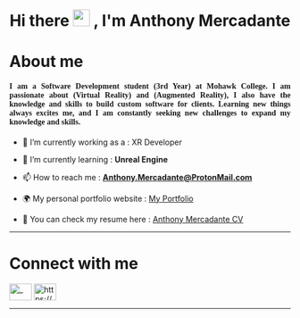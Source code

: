 
<h1 align="center">Hi there
 
  <img src="https://media.giphy.com/media/hvRJCLFzcasrR4ia7z/giphy.gif" width="30px"/>
 , I'm Anthony Mercadante</h1>


<h1 align="left">About me</h1>

<h4 align="justify" style="font-family: times new roman" align="left">I am a Software Development student (3rd Year) at Mohawk College. I am passionate about (Virtual Reality) and (Augmented Reality), I also have the knowledge and skills to build custom software for clients. Learning new things always excites me, and I am constantly seeking new challenges to expand my knowledge and skills.</h4>

- 🔭 I’m currently working as a : XR Developer  

- 🌱 I’m currently learning : **Unreal Engine**

- 📫 How to reach me : **Anthony.Mercadante@ProtonMail.com**
  
- 🌍 My personal portfolio website : [My Portfolio](https://anthonymercadante.github.io/)

- 📜 You can check my resume here : [Anthony Mercadante CV](https://drive.google.com/file/d/1U2_lsU1qbDaixPtnOEek1an9nR1JJXAm/view?usp=sharing)

<hr>

<h1 align="left">Connect with me</h1>
<p align="left">
<a href="https://www.instagram.com/_anthonymercadante/" target="blank"><img align="center" src="https://raw.githubusercontent.com/rahuldkjain/github-profile-readme-generator/master/src/images/icons/Social/instagram.svg" alt="_" height="30" width="40" /></a>
<a href="https://www.linkedin.com/in/anthony-mercadante-022367113/" target="blank"><img align="center" src="https://raw.githubusercontent.com/rahuldkjain/github-profile-readme-generator/master/src/images/icons/Social/linked-in-alt.svg" alt="https://www.linkedin.com/" height="30" width="40" /></a>
</p>

<hr>












